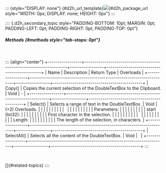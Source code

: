 ::: {style="DISPLAY: none"}
[](ms-xhelp:///?Id=d2h_url_template){#d2h_url_template}![](!package_url!){#d2h_package_url style="WIDTH: 0px; DISPLAY: none; HEIGHT: 0px"}
:::

:::: {.d2h_secondary_topic style="PADDING-BOTTOM: 10pt; MARGIN: 0pt; PADDING-LEFT: 0pt; PADDING-RIGHT: 0pt; PADDING-TOP: 0pt"}
##### Methods {#methods style="tab-stops: 0pt"}

 

::: {align="center"}
+-----------------+---------------------------------------------------------------------+-----------------+---------------------------------------------+
| Name            | Description                                                         | Return Type     | Overloads                                   |
+-----------------+---------------------------------------------------------------------+-----------------+---------------------------------------------+
| Copy()          | Copies the current selection of the DoubleTextBox to the Clipboard. | Void            | \-                                          |
+-----------------+---------------------------------------------------------------------+-----------------+---------------------------------------------+
| Select()        | Selects a range of text in the DoubleTextBox.                       | Void            | (+2) Overloads.                             |
|                 |                                                                     |                 |                                             |
|                 |                                                                     |                 |                                             |
|                 |                                                                     |                 |                                             |
|                 |                                                                     |                 | Parameters:                                 |
|                 |                                                                     |                 |                                             |
|                 |                                                                     |                 | start (Int32):                              |
|                 |                                                                     |                 |                                             |
|                 |                                                                     |                 | First character in the selection.           |
|                 |                                                                     |                 |                                             |
|                 |                                                                     |                 |                                             |
|                 |                                                                     |                 |                                             |
|                 |                                                                     |                 | Length:                                     |
|                 |                                                                     |                 |                                             |
|                 |                                                                     |                 | The length of the selection, in characters. |
+-----------------+---------------------------------------------------------------------+-----------------+---------------------------------------------+
| SelectAll()     | Selects all the content of the DoubleTextBox.                       | Void            |                                             |
+-----------------+---------------------------------------------------------------------+-----------------+---------------------------------------------+
:::

 

[]{#related-topics}
::::
